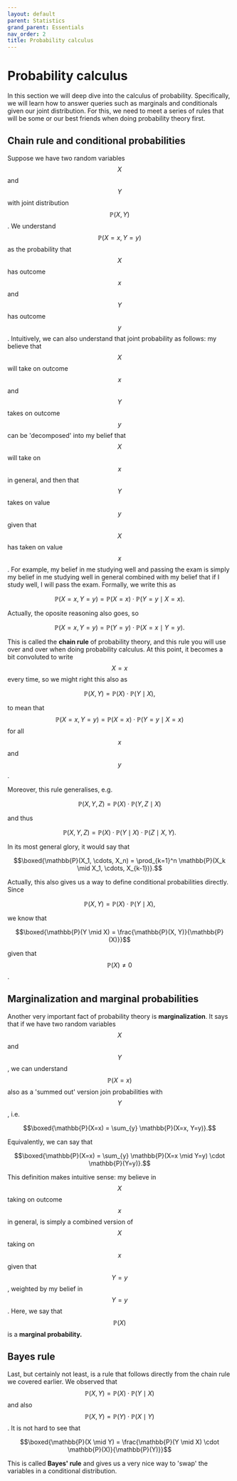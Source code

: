 ```yaml
---
layout: default
parent: Statistics
grand_parent: Essentials
nav_order: 2
title: Probability calculus
---
```


# Probability calculus

In this section we will deep dive into the calculus of probability. Specifically, we will learn how to answer queries
such as marginals and conditionals given our joint distribution. For this, we need to meet a series of rules that will be some or our
best friends when doing probability theory first.

## Chain rule and conditional probabilities

Suppose we have two random variables $$X$$ and $$Y$$ with joint distribution $$\mathbb{P}(X, Y)$$. We understand 
$$\mathbb{P}(X=x, Y=y)$$ as the probability that $$X$$ has outcome $$x$$ and $$Y$$ has outcome $$y$$. Intuitively, we
can also understand that joint probability as follows: my believe that $$X$$ will take on outcome $$x$$ and $$Y$$ takes on
outcome $$y$$ can be 'decomposed' into my belief that $$X$$ will take on $$x$$ in general, and then that $$Y$$ takes on 
value $$y$$ given that $$X$$ has taken on value $$x$$. For example, my belief in me studying well and passing the exam is 
simply my belief in me studying well in general combined with my belief that if I study well, I will pass the exam. Formally,
we write this as 

$$\mathbb{P}(X=x, Y=y) = \mathbb{P}(X=x) \cdot \mathbb{P}(Y=y \mid X=x).$$

Actually, the oposite reasoning also goes, so

$$\mathbb{P}(X=x, Y=y) = \mathbb{P}(Y=y) \cdot \mathbb{P}(X=x \mid Y=y).$$

This is called the **chain rule** of probability theory, and this rule you will use over and over when doing probability
calculus. At this point, it becomes a bit convoluted to write $$X=x$$ every time, so we might right this also as

$$\mathbb{P}(X, Y) = \mathbb{P}(X) \cdot \mathbb{P}(Y \mid X),$$

to mean that $$\mathbb{P}(X=x, Y=y) = \mathbb{P}(X=x) \cdot \mathbb{P}(Y=y \mid X=x)$$ for all $$x$$ and $$y$$. 

Moreover, this rule generalises, e.g.

$$\mathbb{P}(X, Y, Z) = \mathbb{P}(X) \cdot \mathbb{P}(Y, Z \mid X)$$

and thus

$$\mathbb{P}(X, Y, Z) = \mathbb{P}(X) \cdot \mathbb{P}(Y \mid X) \cdot \mathbb{P}(Z \mid X, Y).$$

In its most general glory, it would say that

$$\boxed{\mathbb{P}(X_1, \cdots, X_n) = \prod_{k=1}^n \mathbb{P}(X_k \mid X_1, \cdots, X_{k-1})}.$$

Actually, this also gives us a way to define conditional probabilities directly. Since

$$\mathbb{P}(X, Y) = \mathbb{P}(X) \cdot \mathbb{P}(Y \mid X),$$

we know that 

$$\boxed{\mathbb{P}(Y \mid X) = \frac{\mathbb{P}(X, Y)}{\mathbb{P}(X)}}$$

given that $$\mathbb{P}(X) \neq 0$$.



## Marginalization and marginal probabilities

Another very important fact of probability theory is **marginalization**. It says that if we have two random variables $$X$$ 
and $$Y$$, we can understand $$\mathbb{P}(X=x)$$ also as a 'summed out' version join probabilities with $$Y$$, i.e.

$$\boxed{\mathbb{P}(X=x) = \sum_{y} \mathbb{P}(X=x, Y=y)}.$$ 

Equivalently, we can say that 

$$\boxed{\mathbb{P}(X=x) = \sum_{y} \mathbb{P}(X=x \mid Y=y) \cdot \mathbb{P}(Y=y)}.$$ 

This definition makes intuitive sense: my believe in $$X$$ taking on outcome $$x$$ in general, is simply a combined version
of $$X$$ taking on $$x$$ given that $$Y=y$$, weighted by my belief in $$Y=y$$. Here, we say that $$\mathbb{P}(X)$$ is a **marginal probability.**  


## Bayes rule


Last, but certainly not least, is a rule that follows directly from the chain rule we covered earlier. We observed that 
$$\mathbb{P}(X, Y) = \mathbb{P}(X) \cdot \mathbb{P}(Y \mid X)$$ and also $$\mathbb{P}(X, Y) = \mathbb{P}(Y) \cdot \mathbb{P}(X \mid Y)$$. 
It is not hard to see that

$$\boxed{\mathbb{P}(X \mid Y) = \frac{\mathbb{P}(Y \mid X) \cdot \mathbb{P}(X)}{\mathbb{P}(Y)}}$$ 

This is called **Bayes' rule** and gives us a very nice way to 'swap' the variables in a conditional distribution. 
 